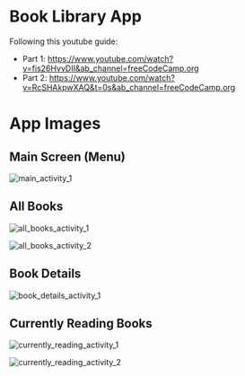 # Book Library App

Following this youtube guide:

- Part 1: https://www.youtube.com/watch?v=fis26HvvDII&ab_channel=freeCodeCamp.org
- Part 2: https://www.youtube.com/watch?v=RcSHAkpwXAQ&t=0s&ab_channel=freeCodeCamp.org


# App Images

## Main Screen (Menu)

![main_activity_1](./screenshots/main_activity_1.png)

## All Books

![all_books_activity_1](./screenshots/all_books_activity_1.png)

![all_books_activity_2](./screenshots/all_books_activity_2.png)

## Book Details

![book_details_activity_1](./screenshots/book_details_activity_1.png)

## Currently Reading Books

![currently_reading_activity_1](./screenshots/currently_reading_activity_1.png)

![currently_reading_activity_2](./screenshots/currently_reading_activity_2.png)
